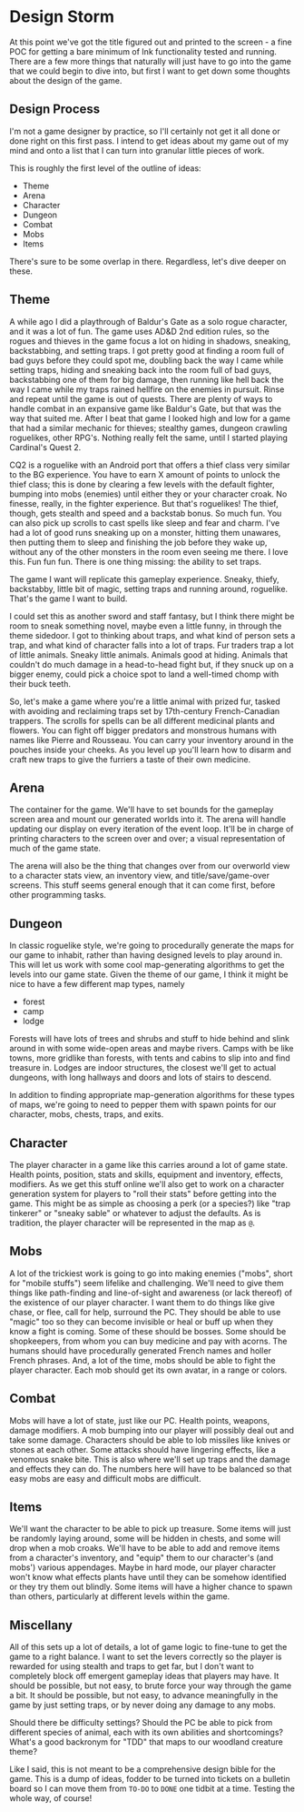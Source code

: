 # Design Storm

At this point we've got the title figured out and printed to the screen - a fine POC for getting a bare minimum of Ink functionality tested and running. There are a few more things that naturally will just have to go into the game that we could begin to dive into, but first I want to get down some thoughts about the design of the game.

## Design Process

I'm not a game designer by practice, so I'll certainly not get it all done or done right on this first pass. I intend to get ideas about my game out of my mind and onto a list that I can turn into granular little pieces of work.

This is roughly the first level of the outline of ideas:

- Theme
- Arena
- Character
- Dungeon
- Combat
- Mobs
- Items

There's sure to be some overlap in there. Regardless, let's dive deeper on these.

## Theme

A while ago I did a playthrough of Baldur's Gate as a solo rogue character, and it was a lot of fun. The game uses AD&D 2nd edition rules, so the rogues and thieves in the game focus a lot on hiding in shadows, sneaking, backstabbing, and setting traps. I got pretty good at finding a room full of bad guys before they could spot me, doubling back the way I came while setting traps, hiding and sneaking back into the room full of bad guys, backstabbing one of them for big damage, then running like hell back the way I came while my traps rained hellfire on the enemies in pursuit.  Rinse and repeat until the game is out of quests. There are plenty of ways to handle combat in an expansive game like Baldur's Gate, but that was the way that suited me. After I beat that game I looked high and low for a game that had a similar mechanic for thieves; stealthy games, dungeon crawling roguelikes, other RPG's. Nothing really felt the same, until I started playing Cardinal's Quest 2.

CQ2 is a roguelike with an Android port that offers a thief class very similar to the BG experience. You have to earn X amount of points to unlock the thief class; this is done by clearing a few levels with the default fighter, bumping into mobs (enemies) until either they or your character croak. No finesse, really, in the fighter experience. But that's roguelikes! The thief, though, gets stealth and speed and a backstab bonus. So much fun. You can also pick up scrolls to cast spells like sleep and fear and charm. I've had a lot of good runs sneaking up on a monster, hitting them unawares, then putting them to sleep and finishing the job before they wake up, without any of the other monsters in the room even seeing me there. I love this. Fun fun fun. There is one thing missing: the ability to set traps.

The game I want will replicate this gameplay experience. Sneaky, thiefy, backstabby, little bit of magic, setting traps and running around, roguelike. That's the game I want to build.

I could set this as another sword and staff fantasy, but I think there might be room to sneak something novel, maybe even a little funny, in through the theme sidedoor. I got to thinking about traps, and what kind of person sets a trap, and what kind of character falls into a lot of traps. Fur traders trap a lot of little animals. Sneaky little animals. Animals good at hiding. Animals that couldn't do much damage in a head-to-head fight but, if they snuck up on a bigger enemy, could pick a choice spot to land a well-timed chomp with their buck teeth.

So, let's make a game where you're a little animal with prized fur, tasked with avoiding and reclaiming traps set by 17th-century French-Canadian trappers. The scrolls for spells can be all different medicinal plants and flowers. You can fight off bigger predators and monstrous humans with names like Pierre and Rousseau. You can carry your inventory around in the pouches inside your cheeks. As you level up you'll learn how to disarm and craft new traps to give the furriers a taste of their own medicine.

## Arena

The container for the game. We'll have to set bounds for the gameplay screen area and mount our generated worlds into it. The arena will handle updating our display on every iteration of the event loop. It'll be in charge of printing characters to the screen over and over; a visual representation of much of the game state.

The arena will also be the thing that changes over from our overworld view to a character stats view, an inventory view, and title/save/game-over screens. This stuff seems general enough that it can come first, before other programming tasks.

## Dungeon

In classic roguelike style, we're going to procedurally generate the maps for our game to inhabit, rather than having designed levels to play around in. This will let us work with some cool map-generating algorithms to get the levels into our game state. Given the theme of our game, I think it might be nice to have a few different map types, namely

- forest
- camp
- lodge

Forests will have lots of trees and shrubs and stuff to hide behind and slink around in with some wide-open areas and maybe rivers. Camps with be like towns, more gridlike than forests, with tents and cabins to slip into and find treasure in. Lodges are indoor structures, the closest we'll get to actual dungeons, with long hallways and doors and lots of stairs to descend.

In addition to finding appropriate map-generation algorithms for these types of maps, we're going to need to pepper them with spawn points for our character, mobs, chests, traps, and exits.

## Character

The player character in a game like this carries around a lot of game state. Health points, position, stats and skills, equipment and inventory, effects, modifiers. As we get this stuff online we'll also get to work on a character generation system for players to "roll their stats" before getting into the game. This might be as simple as choosing a perk (or a species?) like "trap tinkerer" or "sneaky sable" or whatever to adjust the defaults. As is tradition, the player character will be represented in the map as `@`.

## Mobs

A lot of the trickiest work is going to go into making enemies ("mobs", short for "mobile stuffs") seem lifelike and challenging. We'll need to give them things like path-finding and line-of-sight and awareness (or lack thereof) of the existence of our player character. I want them to do things like give chase, or flee, call for help, surround the PC. They should be able to use "magic" too so they can become invisible or heal or buff up when they know a fight is coming. Some of these should be bosses. Some should be shopkeepers, from whom you can buy medicine and pay with acorns. The humans should have procedurally generated French names and holler French phrases. And, a lot of the time, mobs should be able to fight the player character. Each mob should get its own avatar, in a range or colors.

## Combat

Mobs will have a lot of state, just like our PC. Health points, weapons, damage modifiers. A mob bumping into our player will possibly deal out and take some damage. Characters should be able to lob missiles like knives or stones at each other. Some attacks should have lingering effects, like a venomous snake bite. This is also where we'll set up traps and the damage and effects they can do. The numbers here will have to be balanced so that easy mobs are easy and difficult mobs are difficult.

## Items

We'll want the character to be able to pick up treasure. Some items will just be randomly laying around, some will be hidden in chests, and some will drop when a mob croaks. We'll have to be able to add and remove items from a character's inventory, and "equip" them to our character's (and mobs') various appendages. Maybe in hard mode, our player character won't know what effects plants have until they can be somehow identified or they try them out blindly. Some items will have a higher chance to spawn than others, particularly at different levels within the game.

## Miscellany

All of this sets up a lot of details, a lot of game logic to fine-tune to get the game to a right balance. I want to set the levers correctly so the player is rewarded for using stealth and traps to get far, but I don't want to completely block off emergent gameplay ideas that players may have. It should be possible, but not easy, to brute force your way through the game a bit. It should be possible, but not easy, to advance meaningfully in the game by just setting traps, or by never doing any damage to any mobs.

Should there be difficulty settings? Should the PC be able to pick from different species of animal, each with its own abilities and shortcomings? What's a good backronym for "TDD" that maps to our woodland creature theme?

Like I said, this is not meant to be a comprehensive design bible for the game. This is a dump of ideas, fodder to be turned into tickets on a bulletin board so I can move them from `TO-DO` to `DONE` one tidbit at a time. Testing the whole way, of course!